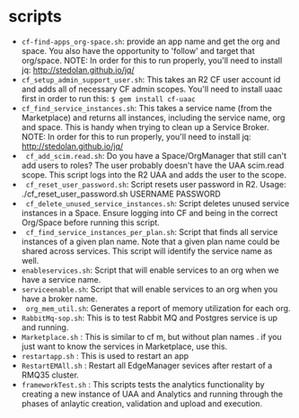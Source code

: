# scripts
- ``cf-find-apps_org-space.sh``:  provide an app name and get the org and space.  You also have the opportunity to 'follow' and target that org/space.  NOTE:  In order for this to run properly, you'll need to install jq:  http://stedolan.github.io/jq/
- ``cf_setup_admin_support_user.sh``:  This takes an R2 CF user account id and adds all of necessary CF admin scopes.  You'll need to install uaac first in order to run this:  ``$ gem install cf-uaac``
- ``cf_find_service_instances.sh``: This takes a service name (from the Marketplace) and returns all instances, including the service name, org and space.  This is handy when trying to clean up a Service Broker.  NOTE:  In order for this to run properly, you'll need to install jq:  http://stedolan.github.io/jq/
- `` cf_add_scim.read.sh``: Do you have a Space/OrgManager that still can't add users to roles?  The user probably doesn't have the UAA scim.read scope.  This script logs into the R2 UAA and adds the user to the scope.
- `` cf_reset_user_password.sh``: Script resets user password in R2. Usage: ./cf_reset_user_password.sh USERNAME PASSWORD
- `` cf_delete_unused_service_instances.sh``: Script deletes unused service instances in a Space. Ensure logging into CF and being in the correct Org/Space before running this script.
- `` cf_find_service_instances_per_plan.sh``: Script that finds all service instances of a given plan name.  Note that a given plan name could be shared across services.  This script will identify the service name as well.
- ``enableservices.sh``: Script that will enable services to an org when we have a service name.
- ``serviceenable.sh``: Script that will enable services to an org when you have a broker name.
- `` org_mem_util.sh``: Generates a report of memory utilization for each org.
- ``RabbitMq-sop.sh``: This is to test Rabbit MQ and Postgres service is up and running.
- ``Marketplace.sh`` : This is similar to cf m, but without plan names . if you just want to know the services in Marketplace, use this.
- ``restartapp.sh`` : This is used to restart an app  
- ``RestartEMAll.sh`` : Restart all EdgeManager sevices after restart of a RMQ35 cluster.
- ``frameworkTest.sh`` : This scripts tests the analytics functionality by creating a new instance of UAA and Analytics and running through the phases of anlaytic creation, validation and upload and execution. 

